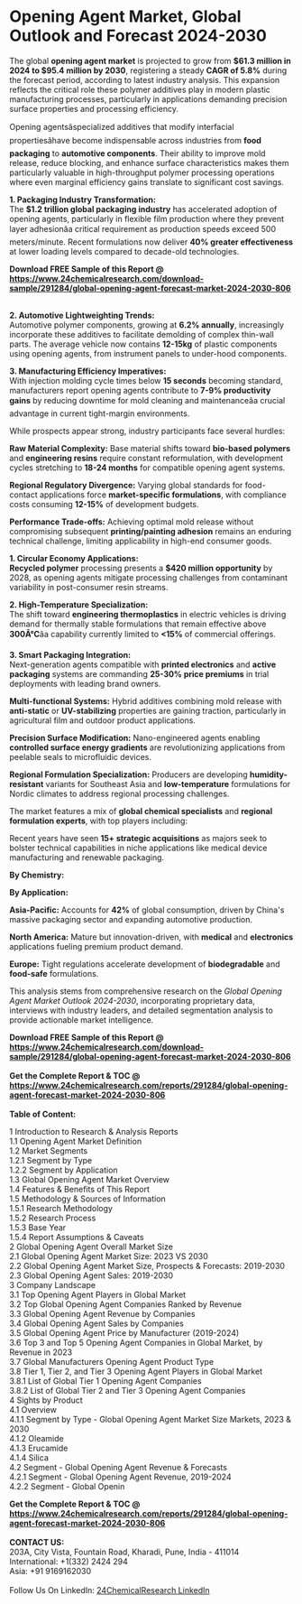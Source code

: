 <h1>Opening Agent Market, Global Outlook and Forecast 2024-2030</h1><p>The global <strong>opening agent market</strong> is projected to grow from <strong>$61.3 million in 2024 to $95.4 million by 2030</strong>, registering a steady <strong>CAGR of 5.8%</strong> during the forecast period, according to latest industry analysis. This expansion reflects the critical role these polymer additives play in modern plastic manufacturing processes, particularly in applications demanding precision surface properties and processing efficiency.</p><p>Opening agentsâspecialized additives that modify interfacial propertiesâhave become indispensable across industries from <strong>food packaging</strong> to <strong>automotive components</strong>. Their ability to improve mold release, reduce blocking, and enhance surface characteristics makes them particularly valuable in high-throughput polymer processing operations where even marginal efficiency gains translate to significant cost savings.</p><p><strong>1. Packaging Industry Transformation:</strong><br>
The <strong>$1.2 trillion global packaging industry</strong> has accelerated adoption of opening agents, particularly in flexible film production where they prevent layer adhesionâa critical requirement as production speeds exceed 500 meters/minute. Recent formulations now deliver <strong>40% greater effectiveness</strong> at lower loading levels compared to decade-old technologies.</p><div><b>Download FREE Sample of this Report @ 
            <a href="https://www.24chemicalresearch.com/download-sample/291284/global-opening-agent-forecast-market-2024-2030-806">
            https://www.24chemicalresearch.com/download-sample/291284/global-opening-agent-forecast-market-2024-2030-806</a></b></div><br><p><strong>2. Automotive Lightweighting Trends:</strong><br>
Automotive polymer components, growing at <strong>6.2% annually</strong>, increasingly incorporate these additives to facilitate demolding of complex thin-wall parts. The average vehicle now contains <strong>12-15kg</strong> of plastic components using opening agents, from instrument panels to under-hood components.</p><p><strong>3. Manufacturing Efficiency Imperatives:</strong><br>
With injection molding cycle times below <strong>15 seconds</strong> becoming standard, manufacturers report opening agents contribute to <strong>7-9% productivity gains</strong> by reducing downtime for mold cleaning and maintenanceâa crucial advantage in current tight-margin environments.</p><p>While prospects appear strong, industry participants face several hurdles:</p><p><strong>Raw Material Complexity:</strong> Base material shifts toward <strong>bio-based polymers</strong> and <strong>engineering resins</strong> require constant reformulation, with development cycles stretching to <strong>18-24 months</strong> for compatible opening agent systems.</p><p><strong>Regional Regulatory Divergence:</strong> Varying global standards for food-contact applications force <strong>market-specific formulations</strong>, with compliance costs consuming <strong>12-15%</strong> of development budgets.</p><p><strong>Performance Trade-offs:</strong> Achieving optimal mold release without compromising subsequent <strong>printing/painting adhesion</strong> remains an enduring technical challenge, limiting applicability in high-end consumer goods.</p><p><strong>1. Circular Economy Applications:</strong><br><strong>Recycled polymer</strong> processing presents a <strong>$420 million opportunity</strong> by 2028, as opening agents mitigate processing challenges from contaminant variability in post-consumer resin streams.</p><p><strong>2. High-Temperature Specialization:</strong><br>The shift toward <strong>engineering thermoplastics</strong> in electric vehicles is driving demand for thermally stable formulations that remain effective above <strong>300Â°C</strong>âa capability currently limited to <strong>&lt;15%</strong> of commercial offerings.</p><p><strong>3. Smart Packaging Integration:</strong><br>Next-generation agents compatible with <strong>printed electronics</strong> and <strong>active packaging</strong> systems are commanding <strong>25-30% price premiums</strong> in trial deployments with leading brand owners.</p><p><strong>Multi-functional Systems:</strong> Hybrid additives combining mold release with <strong>anti-static</strong> or <strong>UV-stabilizing</strong> properties are gaining traction, particularly in agricultural film and outdoor product applications.</p><p><strong>Precision Surface Modification:</strong> Nano-engineered agents enabling <strong>controlled surface energy gradients</strong> are revolutionizing applications from peelable seals to microfluidic devices.</p><p><strong>Regional Formulation Specialization:</strong> Producers are developing <strong>humidity-resistant</strong> variants for Southeast Asia and <strong>low-temperature</strong> formulations for Nordic climates to address regional processing challenges.</p><p>The market features a mix of <strong>global chemical specialists</strong> and <strong>regional formulation experts</strong>, with top players including:</p><p>Recent years have seen <strong>15+ strategic acquisitions</strong> as majors seek to bolster technical capabilities in niche applications like medical device manufacturing and renewable packaging.</p><p><strong>By Chemistry:</strong></p><p><strong>By Application:</strong></p><p><strong>Asia-Pacific:</strong> Accounts for <strong>42%</strong> of global consumption, driven by China's massive packaging sector and expanding automotive production.</p><p><strong>North America:</strong> Mature but innovation-driven, with <strong>medical</strong> and <strong>electronics</strong> applications fueling premium product demand.</p><p><strong>Europe:</strong> Tight regulations accelerate development of <strong>biodegradable</strong> and <strong>food-safe</strong> formulations.</p><p>This analysis stems from comprehensive research on the <em>Global Opening Agent Market Outlook 2024-2030</em>, incorporating proprietary data, interviews with industry leaders, and detailed segmentation analysis to provide actionable market intelligence.</p><div><b>Download FREE Sample of this Report @ 
            <a href="https://www.24chemicalresearch.com/download-sample/291284/global-opening-agent-forecast-market-2024-2030-806">
            https://www.24chemicalresearch.com/download-sample/291284/global-opening-agent-forecast-market-2024-2030-806</a></b></div><br><div><b>Get the Complete Report & TOC @ 
            <a href="https://www.24chemicalresearch.com/reports/291284/global-opening-agent-forecast-market-2024-2030-806">
            https://www.24chemicalresearch.com/reports/291284/global-opening-agent-forecast-market-2024-2030-806</a></b></div><br>
            <b>Table of Content:</b><p>1 Introduction to Research & Analysis Reports<br />
 1.1 Opening Agent Market Definition<br />
 1.2 Market Segments<br />
 1.2.1 Segment by Type<br />
 1.2.2 Segment by Application<br />
 1.3 Global Opening Agent Market Overview<br />
 1.4 Features & Benefits of This Report<br />
 1.5 Methodology & Sources of Information<br />
 1.5.1 Research Methodology<br />
 1.5.2 Research Process<br />
 1.5.3 Base Year<br />
 1.5.4 Report Assumptions & Caveats<br />
2 Global Opening Agent Overall Market Size<br />
 2.1 Global Opening Agent Market Size: 2023 VS 2030<br />
 2.2 Global Opening Agent Market Size, Prospects & Forecasts: 2019-2030<br />
 2.3 Global Opening Agent Sales: 2019-2030<br />
3 Company Landscape<br />
 3.1 Top Opening Agent Players in Global Market<br />
 3.2 Top Global Opening Agent Companies Ranked by Revenue<br />
 3.3 Global Opening Agent Revenue by Companies<br />
 3.4 Global Opening Agent Sales by Companies<br />
 3.5 Global Opening Agent Price by Manufacturer (2019-2024)<br />
 3.6 Top 3 and Top 5 Opening Agent Companies in Global Market, by Revenue in 2023<br />
 3.7 Global Manufacturers Opening Agent Product Type<br />
 3.8 Tier 1, Tier 2, and Tier 3 Opening Agent Players in Global Market<br />
 3.8.1 List of Global Tier 1 Opening Agent Companies<br />
 3.8.2 List of Global Tier 2 and Tier 3 Opening Agent Companies<br />
4 Sights by Product<br />
 4.1 Overview<br />
 4.1.1 Segment by Type - Global Opening Agent Market Size Markets, 2023 & 2030<br />
 4.1.2 Oleamide<br />
 4.1.3 Erucamide<br />
 4.1.4 Silica<br />
 4.2 Segment - Global Opening Agent Revenue & Forecasts<br />
 4.2.1 Segment - Global Opening Agent Revenue, 2019-2024<br />
 4.2.2 Segment - Global Openin</p><div><b>Get the Complete Report & TOC @ 
            <a href="https://www.24chemicalresearch.com/reports/291284/global-opening-agent-forecast-market-2024-2030-806">
            https://www.24chemicalresearch.com/reports/291284/global-opening-agent-forecast-market-2024-2030-806</a></b></div><br><b>CONTACT US:</b><br>
            203A, City Vista, Fountain Road, Kharadi, Pune, India - 411014<br>
            International: +1(332) 2424 294<br>
            Asia: +91 9169162030 <br><br>
            Follow Us On LinkedIn: <a href="https://www.linkedin.com/company/24chemicalresearch/">24ChemicalResearch LinkedIn</a>
